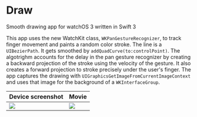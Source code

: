 # Draw
Smooth drawing app for watchOS 3 written in Swift 3

This app uses the new WatchKit class, `WKPanGestureRecognizer`, to track finger movement and paints a random color stroke. The line is a `UIBezierPath`. It gets smoothed by `addQuadCurve(to:controlPoint)`. The algotrighm accounts for the delay in the pan gesture recognizer by creating a backward projection of the stroke using the velocity of the gesture. It also creates a forward projection to stroke precisely under the user's finger. The app captures the drawing with `UIGraphicsGetImageFromCurrentImageContext` and uses that image for the background of a `WKInterfaceGroup`.

Device screenshot | Movie
---|---
![](http://imgur.com/download/ith2uq7) | ![](http://imgur.com/download/nMWkEVm)
